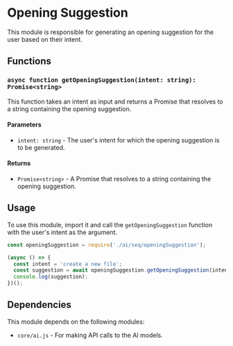 # Opening Suggestion

This module is responsible for generating an opening suggestion for the user based on their intent.

## Functions

### `async function getOpeningSuggestion(intent: string): Promise<string>`

This function takes an intent as input and returns a Promise that resolves to a string containing the opening suggestion.

#### Parameters

- `intent: string` - The user's intent for which the opening suggestion is to be generated.

#### Returns

- `Promise<string>` - A Promise that resolves to a string containing the opening suggestion.

## Usage

To use this module, import it and call the `getOpeningSuggestion` function with the user's intent as the argument.

```javascript
const openingSuggestion = require('./ai/seq/openingSuggestion');

(async () => {
  const intent = 'create a new file';
  const suggestion = await openingSuggestion.getOpeningSuggestion(intent);
  console.log(suggestion);
})();
```

## Dependencies

This module depends on the following modules:

- `core/ai.js` - For making API calls to the AI models.